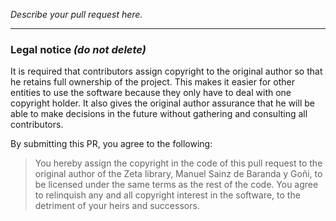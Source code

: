 _Describe your pull request here._

---

### Legal notice _(do not delete)_

It is required that contributors assign copyright to the original author so that he retains full ownership of the project. This makes it easier for other entities to use the software because they only have to deal with one copyright holder. It also gives the original author assurance that he will be able to make decisions in the future without gathering and consulting all contributors.

By submitting this PR, you agree to the following:

> You hereby assign the copyright in the code of this pull request to the original author of the Zeta library, Manuel Sainz de Baranda y Goñi, to be licensed under the same terms as the rest of the code. You agree to relinquish any and all copyright interest in the software, to the detriment of your heirs and successors.
